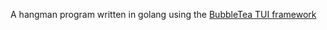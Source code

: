 A hangman program written in golang using the [BubbleTea TUI framework](https://github.com/charmbracelet/bubbletea)
